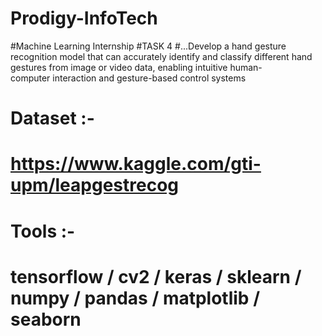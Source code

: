 # Prodigy-InfoTech
#Machine Learning Internship
      #TASK 4 
#...Develop a hand gesture recognition model that can accurately identify and classify different hand gestures from image or video data, enabling intuitive human-    
      computer interaction and gesture-based control systems
#           Dataset :-
#           https://www.kaggle.com/gti-upm/leapgestrecog
#      Tools :-
#      tensorflow / cv2 / keras / sklearn / numpy / pandas / matplotlib / seaborn
